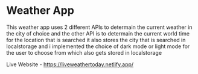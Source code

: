 # Weather App

This weather app uses 2 different APIs to determain the current weather in the city of choice and the other API is to determain the current world time for the location that is searched 
it also stores the city that is searched in localstorage and i implemented the choice of dark mode or light mode for the user to choose from which also gets stored in localstorage

Live Website - https://liveweathertoday.netlify.app/
